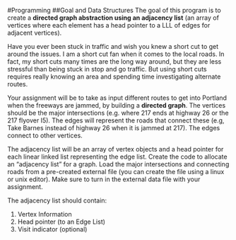 #Programming
##Goal and Data Structures
The goal of this program is to create a **directed graph abstraction using an adjacency list** (an array of vertices where each element has a head pointer to a LLL of edges for adjacent vertices).
Have you ever been stuck in traffic and wish you knew a short cut to get around the issues. I am a short cut fan when it comes to the local roads. In fact, my short cuts many times are the long way around, but they are less stressful than being stuck in stop and go traffic. But using short cuts requires reallyknowing an area and spending time investigating alternate routes. 
Your assignment will be to take as input different routes to get into Portland when the freeways are jammed, by building a **directed graph**. The vertices should be the major intersections (e.g. where 217 ends at highway 26 or the 217 flyover I5). The edges will represent the roads that connect these (e.g, Take Barnes instead of highway 26 when it is jammed at 217). The edges connect to other vertices.
The adjacency list will be an array of vertex objects and a head pointer for each linear linked list representing the edge list. Create the code to allocate an “adjacency list” for a graph. Load the major intersections and connecting roads from a pre-created external file (you can create the file using a linux or unix editor). Make sure to turn in the external data file with your assignment.
The adjacency list should contain:

1. Vertex Information2. Head pointer (to an Edge List) 
3. Visit indicator (optional)


